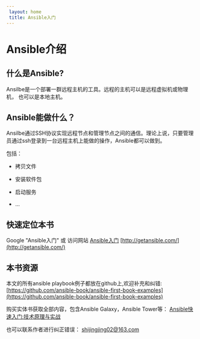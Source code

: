 ```yaml
---
 layout: home
 title: Ansible入门
---
```

# Ansible介绍

## 什么是Ansible?

Ansilbe是一个部署一群远程主机的工具。远程的主机可以是远程虚拟机或物理机， 也可以是本地主机。

## Ansible能做什么？

Ansilbe通过SSH协议实现远程节点和管理节点之间的通信。理论上说，只要管理员通过ssh登录到一台远程主机上能做的操作，Ansible都可以做到。

包括：

* 拷贝文件
* 安装软件包
* 启动服务

* ...

## 快速定位本书

Google "Ansible入门" 或 访问网站 [Ansible入门](http://getansible.com/) [http://getansible.com/](http://getansible.com/)

## 本书资源

本文的所有ansible playbook例子都放在github上,欢迎补充和纠错:
[https://github.com/ansible-book/ansible-first-book-examples](https://github.com/ansible-book/ansible-first-book-examples)

购买实体书获取全部内容，包含Ansible Galaxy，Ansible Tower等：
<a  href="https://www.amazon.cn/gp/product/B072ZP1QWD/ref=as_li_qf_sp_asin_tl?ie=UTF8&camp=536&creative=3200&creativeASIN=B072ZP1QWD&linkCode=as2&tag=getansible-23" target="_blank">Ansible快速入门:技术原理与实战</a><img src="http://ir-cn.amazon-adsystem.com/e/ir?t=getansible-23&l=as2&o=28&a=B072ZP1QWD" width="1" height="1" border="0" alt="" style="border:none !important; margin:0px !important;" />

也可以联系作者进行纠正错误： shijingjing02@163.com
